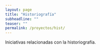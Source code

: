 ```yaml
---
layout: page
title: "Historiografía"
subheadline: ""
teaser: ""
permalink: /proyectos/hist/
---
```


Iniciativas relacionadas con la historiografía.